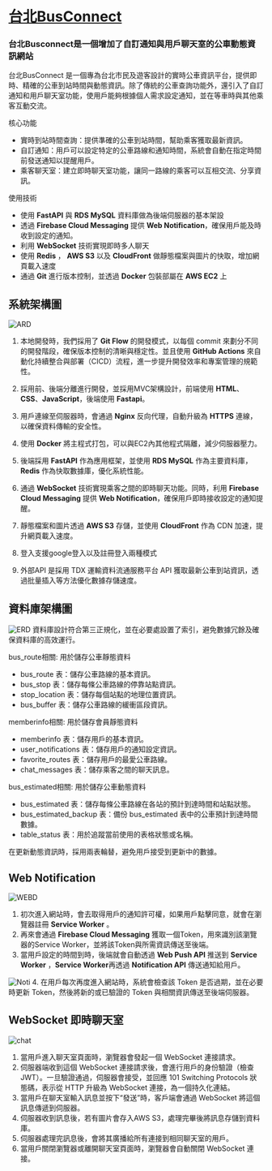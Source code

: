 # [台北BusConnect](https://otusyo.xyz/)

### 台北Busconnect是一個增加了自訂通知與用戶聊天室的公車動態資訊網站

台北BusConnect 是一個專為台北市民及遊客設計的實時公車資訊平台，提供即時、精確的公車到站時間與動態資訊。除了傳統的公車查詢功能外，還引入了自訂通知和用戶聊天室功能，使用戶能夠根據個人需求設定通知，並在等車時與其他乘客互動交流。

核心功能
- 實時到站時間查詢：提供準確的公車到站時間，幫助乘客獲取最新資訊。
- 自訂通知：用戶可以設定特定的公車路線和通知時間，系統會自動在指定時間前發送通知以提醒用戶。
- 乘客聊天室：建立即時聊天室功能，讓同一路線的乘客可以互相交流、分享資訊。

使用技術
- 使用 **FastAPI** 與 **RDS MySQL** 資料庫做為後端伺服器的基本架設
- 透過 **Firebase Cloud Messaging** 提供 **Web Notification**，確保用戶能及時收到設定的通知。
- 利用 **WebSocket** 技術實現即時多人聊天
- 使用 **Redis** ， **AWS S3** 以及 **CloudFront** 做靜態檔案與圖片的快取，增加網頁載入速度
- 通過 **Git** 進行版本控制，並透過 **Docker** 包裝部屬在 **AWS EC2** 上


## 系統架構圖
![ARD](images/ArchitectureDiagram.png)
1. 本地開發時，我們採用了 **Git Flow** 的開發模式，以每個 commit 來劃分不同的開發階段，確保版本控制的清晰與穩定性。並且使用 **GitHub Actions** 來自動化持續整合與部署（CICD）流程，進一步提升開發效率和專案管理的規範性。

2. 採用前、後端分離進行開發，並採用MVC架構設計，前端使用 **HTML**、**CSS**、**JavaScript**，後端使用 **Fastapi**。

3. 用戶連線至伺服器時，會通過 **Nginx** 反向代理，自動升級為 **HTTPS** 連線，以確保資料傳輸的安全性。

4. 使用 **Docker** 將主程式打包，可以與EC2內其他程式隔離，減少伺服器壓力。

5. 後端採用 **FastAPI** 作為應用框架，並使用 **RDS MySQL** 作為主要資料庫，**Redis** 作為快取數據庫，優化系統性能。

6. 通過 **WebSocket** 技術實現乘客之間的即時聊天功能。同時，利用 **Firebase Cloud Messaging** 提供 **Web Notification**，確保用戶即時接收設定的通知提醒。

7. 靜態檔案和圖片透過 **AWS S3** 存儲，並使用 **CloudFront** 作為 CDN 加速，提升網頁載入速度。

8. 登入支援google登入以及註冊登入兩種模式

9. 外部API 是採用 TDX 運輸資料流通服務平台 API 獲取最新公車到站資訊，透過批量插入等方法優化數據存儲速度。

## 資料庫架構圖
![ERD](images/db.png)
資料庫設計符合第三正規化，並在必要處設置了索引，避免數據冗餘及確保資料庫的高效運行。

bus_route相關: 用於儲存公車靜態資料
- bus_route 表：儲存公車路線的基本資訊。
- bus_stop 表：儲存每條公車路線的停靠站點資訊。
- stop_location 表：儲存每個站點的地理位置資訊。
- bus_buffer 表：儲存公車路線的緩衝區段資訊。

memberinfo相關: 用於儲存會員靜態資料
- memberinfo 表：儲存用戶的基本資訊。
- user_notifications 表：儲存用戶的通知設定資訊。
- favorite_routes 表：儲存用戶的最愛公車路線。
- chat_messages 表：儲存乘客之間的聊天訊息。

bus_estimated相關: 用於儲存公車動態資料
- bus_estimated 表：儲存每條公車路線在各站的預計到達時間和站點狀態。
- bus_estimated_backup 表：備份 bus_estimated 表中的公車預計到達時間數據。
- table_status 表：用於追蹤當前使用的表格狀態或名稱。

在更新動態資訊時，採用兩表輪替，避免用戶接受到更新中的數據。
## Web Notification
![WEBD](images/webnotiflowchart.PNG)
1. 初次進入網站時，會去取得用戶的通知許可權，如果用戶點擊同意，就會在瀏覽器註冊 **Service Worker** 。
2. 再來會通過 **Firebase Cloud Messaging** 獲取一個Token，用來識別該瀏覽器的Service Worker，並將該Token與所需資訊傳送至後端。
3. 當用戶設定的時間到時，後端就會自動透過 **Web Push API** 推送到 **Service Worker** ，**Service Worker**再透過 **Notification API** 傳送通知給用戶。

![Noti](images/noti.PNG)
4. 在用戶每次再度進入網站時，系統會檢查該 Token 是否過期，並在必要時更新 Token，然後將新的或已驗證的 Token 與相關資訊傳送至後端伺服器。


## WebSocket 即時聊天室
![chat](images/chat.PNG)
1. 當用戶進入聊天室頁面時，瀏覽器會發起一個 WebSocket 連接請求。
2. 伺服器端收到這個 WebSocket 連接請求後，會進行用戶的身份驗證（檢查 JWT）。一旦驗證通過，伺服器會接受，並回應 101 Switching Protocols 狀態碼，表示從 HTTP 升級為 WebSocket 連接，為一個持久化連結。
3. 當用戶在聊天室輸入訊息並按下“發送”時，客戶端會通過 WebSocket 將這個訊息傳遞到伺服器。
4. 伺服器收到訊息後，若有圖片會存入AWS S3，處理完畢後將訊息存儲到資料庫。
5. 伺服器處理完訊息後，會將其廣播給所有連接到相同聊天室的用戶。
6. 當用戶關閉瀏覽器或離開聊天室頁面時，瀏覽器會自動關閉 WebSocket 連接。
